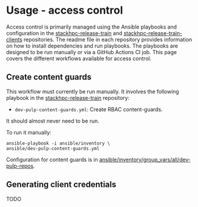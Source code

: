 # Usage - access control

Access control is primarily managed using the Ansible playbooks and configuration in the [stackhpc-release-train](https://github.com/stackhpc/stackhpc-release-train) and [stackhpc-release-train-clients](https://github.com/stackhpc/stackhpc-release-train-clients) repositories.
The readme file in each repository provides information on how to install dependencies and run playbooks.
The playbooks are designed to be run manually or via a GitHub Actions CI job.
This page covers the different workflows available for access control.

## Create content guards

This workflow must currently be run manually.
It involves the following playbook in the [stackhpc-release-train](https://github.com/stackhpc/stackhpc-release-train) repository:

* `dev-pulp-content-guards.yml`: Create RBAC content-guards.

It should almost never need to be run.

To run it manually:

```
ansible-playbook -i ansible/inventory \
ansible/dev-pulp-content-guards.yml
```

Configuration for content guards is in [ansible/inventory/group_vars/all/dev-pulp-repos](https://github.com/stackhpc/stackhpc-release-train/blob/main/ansible/inventory/group_vars/all/dev-pulp-repos).

## Generating client credentials

TODO
